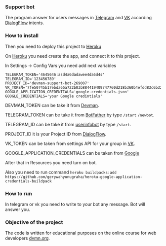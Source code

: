 ### Support bot

The program answer for users messages in [Telegram](https://telegram.org/) and [VK](https://vk.com/) according [DialogFlow](https://dialogflow.cloud.google.com/) intents.

### How to install

Then you need to deploy this project to [Heroku](https://heroku.com/)

On [Heroku](https://heroku.com/) you need create the app, and connect it to this project.

In Settings -> Config Vars you need add next variables

```text
TELEGRAM_TOKEN='4645646:asd4a6dadawee4da6d4s'
TELEGRAM_ID='123456789'
PROJECT_ID='devman-support-bot-269007'
VK_TOKEN='7fe50745b17ebda65a722b03b884419409747760d218b360b4efdd83c6b32b3fca86f05a4f1d52029fe81'
GOOGLE_APPLICATION_CREDENTIALS='google-credentials.json'
GOOGLE_CREDENTIALS='your Google credintials'
```
DEVMAN_TOKEN can be take it from [Devman](https://dvmn.org/api/docs/).

TELEGRAM_TOKEN can be take it from [BotFather](https://telegram.me/BotFather) by type `/start`
`/newbot`.

TELEGRAM_ID can be take it from [userinfobot](https://telegram.me/userinfobot) by type `/start`.

PROJECT_ID it is your Project ID from [DialogFlow](https://dialogflow.cloud.google.com/).

VK_TOKEN can be taken from settings API for your group in [VK](https://vk.com/).

GOOGLE_APPLICATION_CREDENTIALS can be taken from [Google](https://cloud.google.com/docs/authentication/getting-started)

After that in Resources you need turn on bot.

Also you need to run command
`heroku buildpacks:add https://github.com/gerywahyunugraha/heroku-google-application-credentials-buildpack`

### How to run

In telegram or vk you need to write to your bot any message.
Bot will answer you.



### Objective of the project

The code is written for educational purposes on the online course for web developers [dvmn.org](https://dvmn.org/).